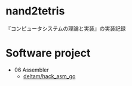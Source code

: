# nand2tetris

『コンピュータシステムの理論と実装』の実装記録

# Software project

* 06 Assembler
	* [deltam/hack_asm_go](https://github.com/deltam/hack_asm_go)
